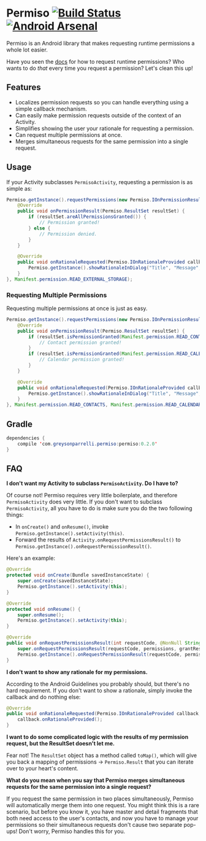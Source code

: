 Permiso [![Build Status](https://travis-ci.org/greysonp/permiso.svg?branch=master)](https://travis-ci.org/greysonp/permiso) [![Android Arsenal](https://img.shields.io/badge/Android%20Arsenal-Permiso-green.svg?style=true)](https://android-arsenal.com/details/1/2818)
=======

Permiso is an Android library that makes requesting runtime permissions a whole lot easier.

Have you seen the [docs](http://developer.android.com/training/permissions/requesting.html) for how to request runtime permissions? Who wants to do *that* every time you request a permission? Let's clean this up!

Features
--------
* Localizes permission requests so you can handle everything using a simple callback mechanism.
* Can easily make permission requests outside of the context of an Activity.
* Simplifies showing the user your rationale for requesting a permission.
* Can request multiple permissions at once.
* Merges simultaneous requests for the same permission into a single request.

Usage
-----
If your Activity subclasses ```PermisoActivity```, requesting a permission is as simple as:

```java
Permiso.getInstance().requestPermissions(new Permiso.IOnPermissionResult() {
    @Override
    public void onPermissionResult(Permiso.ResultSet resultSet) {
        if (resultSet.areAllPermissionsGranted()) {
            // Permission granted!
        } else {
            // Permission denied.
        }
    }

    @Override
    public void onRationaleRequested(Permiso.IOnRationaleProvided callback, String... permissions) {
        Permiso.getInstance().showRationaleInDialog("Title", "Message", null, callback);
    }
}, Manifest.permission.READ_EXTERNAL_STORAGE);
```

### Requesting Multiple Permissions
Requesting multiple permissions at once is just as easy.

```java
Permiso.getInstance().requestPermissions(new Permiso.IOnPermissionResult() {
    @Override
    public void onPermissionResult(Permiso.ResultSet resultSet) {
        if (resultSet.isPermissionGranted(Manifest.permission.READ_CONTACTS)) {
            // Contact permission granted!
        }
        if (resultSet.isPermissionGranted(Manifest.permission.READ_CALENDAR)) {
            // Calendar permission granted!
        }
    }

    @Override
    public void onRationaleRequested(Permiso.IOnRationaleProvided callback, String... permissions) {
        Permiso.getInstance().showRationaleInDialog("Title", "Message", null, callback);
    }
}, Manifest.permission.READ_CONTACTS, Manifest.permission.READ_CALENDAR);
```

Gradle
------
```java
dependencies {
    compile 'com.greysonparrelli.permiso:permiso:0.2.0'
}
```

FAQ
---
**I don't want my Activity to subclass ```PermisoActivity```. Do I have to?**

Of course not! Permiso requires very little boilerplate, and therefore ```PermisoActivity``` does very little. If you don't want to subclass ```PermisoActivity```, all you have to do is make sure you do the two following things:

* In ```onCreate()``` and ```onResume()```, invoke ```Permiso.getInstance().setActivity(this)```.
* Forward the results of ```Activity.onRequestPermissionsResult()``` to ```Permiso.getInstance().onRequestPermissionResult()```.

Here's an example:

```java
@Override
protected void onCreate(Bundle savedInstanceState) {
    super.onCreate(savedInstanceState);
    Permiso.getInstance().setActivity(this);
}

@Override
protected void onResume() {
    super.onResume();
    Permiso.getInstance().setActivity(this);
}

@Override
public void onRequestPermissionsResult(int requestCode, @NonNull String[] permissions, @NonNull int[] grantResults) {
    super.onRequestPermissionsResult(requestCode, permissions, grantResults);
    Permiso.getInstance().onRequestPermissionResult(requestCode, permissions, grantResults);
}
```

**I don't want to show any rationale for my permissions.**

According to the Android Guidelines you probably should, but there's no hard requirement. If you don't want to show a rationale, simply invoke the callback and do nothing else:

```java
@Override
public void onRationaleRequested(Permiso.IOnRationaleProvided callback, String... permissions) {
    callback.onRationaleProvided();
}
```

**I want to do some complicated logic with the results of my permission request, but the ResultSet doesn't let me.**

Fear not! The ```ResultSet``` object has a method called ```toMap()```, which will give you back a mapping of permissions -> ```Permiso.Result``` that you can iterate over to your heart's content.

**What do you mean when you say that Permiso merges simultaneous requests for the same permission into a single request?**

If you request the same permission in two places simultaneously, Permiso will automatically merge them into one request. You might think this is a rare scenario, but before you know it, you have master and detail fragments that both need access to the user's contacts, and now you have to manage your permissions so their simultaneous requests don't cause two separate pop-ups! Don't worry, Permiso handles this for you.
